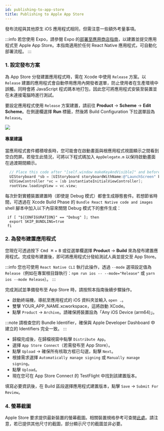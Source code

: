 ```yaml
---
id: publishing-to-app-store
title: Publishing to Apple App Store
---
```


發布流程與其他原生 iOS 應用程式相同，但需注意一些額外考量事項。

:::info
若您使用 Expo，請參閱 Expo 的[部署至應用商店指南](https://docs.expo.dev/distribution/app-stores/)，以建置並提交應用程式至 Apple App Store。本指南適用於任何 React Native 應用程式，可自動化部署流程。
:::

### 1. 設定發布方案

為 App Store 分發建置應用程式時，需在 Xcode 中使用 `Release` 方案。以 `Release` 建置的應用程式會自動停用應用內開發者選單，防止使用者在生產環境中誤觸。同時會將 JavaScript 程式碼本地打包，因此您可將應用程式安裝至裝置並在未連接電腦時進行測試。

要設定應用程式使用 `Release` 方案建置，請前往 **Product** → **Scheme** → **Edit Scheme**。在側邊欄選擇 **Run** 標籤，然後將 Build Configuration 下拉選單設為 `Release`。

![](/docs/assets/ConfigureReleaseScheme.png)

#### 專業建議

當應用程式套件體積增長時，您可能會在啟動畫面與根應用程式視圖顯示之間看到空白閃屏。若發生此情況，可將以下程式碼加入 `AppDelegate.m` 以保持啟動畫面在過渡期間顯示。

```objectivec
  // Place this code after "[self.window makeKeyAndVisible]" and before "return YES;"
  UIStoryboard *sb = [UIStoryboard storyboardWithName:@"LaunchScreen" bundle:nil];
  UIViewController *vc = [sb instantiateInitialViewController];
  rootView.loadingView = vc.view;
```

每次針對實體裝置建置時（即使是 Debug 模式）都會生成靜態套件。若想節省時間，可透過在 Xcode Build Phase 的 `Bundle React Native code and images` shell 腳本中加入以下內容來關閉 Debug 模式下的套件生成：

```shell
 if [ "${CONFIGURATION}" == "Debug" ]; then
  export SKIP_BUNDLING=true
 fi
```

### 2. 為發布建置應用程式

您現在可透過按下 <kbd>Cmd ⌘</kbd> + <kbd>B</kbd> 或從選單欄選擇 **Product** → **Build** 來為發布建置應用程式。完成發布建置後，即可將應用程式分發給測試人員並提交至 App Store。

:::info
您也可使用 `React Native CLI` 執行此操作，透過 `--mode` 選項設定值為 `Release`（例如在專案根目錄執行：`npm run ios -- --mode="Release"` 或 `yarn ios --mode Release`）。
:::

完成測試並準備發布至 App Store 時，請按照本指南後續步驟操作。

- 啟動終端機，導航至應用程式的 iOS 資料夾並輸入 `open .`。
- 雙擊 YOUR_APP_NAME.xcworkspace，這將啟動 XCode。
- 點擊 `Product` → `Archive`。請確保將裝置設為「Any iOS Device (arm64)」。

:::note
請檢查您的 Bundle Identifier，確保與 Apple Developer Dashboard 中建立的 Identifiers 完全一致。
:::

- 歸檔完成後，在歸檔視窗中點擊 `Distribute App`。
- 選擇 `App Store Connect`（若需發布至 App Store）。
- 點擊 `Upload` → 確保所有核取方框已勾選，點擊 `Next`。
- 根據需求選擇 `Automatically manage signing` 或 `Manually manage signing`。
- 點擊 `Upload`。
- 現在您可在 App Store Connect 的 TestFlight 中找到該建置版本。

填寫必要資訊後，在 Build 區段選擇應用程式建置版本，點擊 `Save` → `Submit For Review`。

### 4. 螢幕截圖

Apple Store 要求提供最新裝置的螢幕截圖。相關裝置規格參考可查閱[此處](https://developer.apple.com/help/app-store-connect/reference/screenshot-specifications/)。請注意，若已提供其他尺寸的截圖，部分顯示尺寸的截圖並非必要。